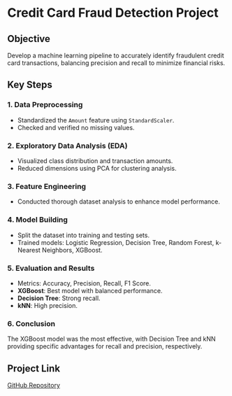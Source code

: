 # Credit Card Fraud Detection Project  

## Objective  
Develop a machine learning pipeline to accurately identify fraudulent credit card transactions, balancing precision and recall to minimize financial risks.  

## Key Steps  

### 1. Data Preprocessing  
- Standardized the `Amount` feature using `StandardScaler`.  
- Checked and verified no missing values.  

### 2. Exploratory Data Analysis (EDA)  
- Visualized class distribution and transaction amounts.  
- Reduced dimensions using PCA for clustering analysis.  

### 3. Feature Engineering  
- Conducted thorough dataset analysis to enhance model performance.  

### 4. Model Building  
- Split the dataset into training and testing sets.  
- Trained models: Logistic Regression, Decision Tree, Random Forest, k-Nearest Neighbors, XGBoost.  

### 5. Evaluation and Results  
- Metrics: Accuracy, Precision, Recall, F1 Score.  
- **XGBoost**: Best model with balanced performance.  
- **Decision Tree**: Strong recall.  
- **kNN**: High precision.  

### 6. Conclusion  
The XGBoost model was the most effective, with Decision Tree and kNN providing specific advantages for recall and precision, respectively.  

## Project Link  
[GitHub Repository](https://github.com/YourUsername/Credit-Card-Fraud-Detection)  

